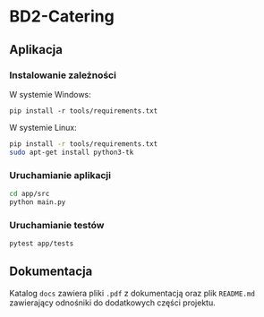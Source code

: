 # BD2-Catering

## Aplikacja

### Instalowanie zależności

W systemie Windows:

```batch
pip install -r tools/requirements.txt
```

W systemie Linux:

```bash
pip install -r tools/requirements.txt
sudo apt-get install python3-tk
```

### Uruchamianie aplikacji

```bash
cd app/src
python main.py
```

### Uruchamianie testów

```bash
pytest app/tests
```

## Dokumentacja

Katalog `docs` zawiera pliki `.pdf` z dokumentacją oraz plik `README.md` zawierający odnośniki do dodatkowych części projektu.
